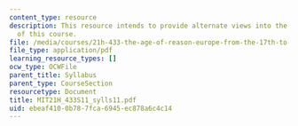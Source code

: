```yaml
---
content_type: resource
description: This resource intends to provide alternate views into the instruction
  of this course.
file: /media/courses/21h-433-the-age-of-reason-europe-from-the-17th-to-the-early-19th-centuries-spring-2011/ebeaf4100b787fca6945ec878a6c4c14_MIT21H_433S11_sylls11.pdf
file_type: application/pdf
learning_resource_types: []
ocw_type: OCWFile
parent_title: Syllabus
parent_type: CourseSection
resourcetype: Document
title: MIT21H_433S11_sylls11.pdf
uid: ebeaf410-0b78-7fca-6945-ec878a6c4c14
---
```

